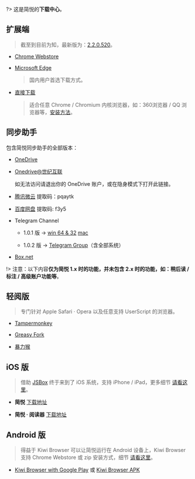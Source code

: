 ?> 这是简悦的**下载中心**。

## 扩展端

> 截至到目前为知，最新版为：[2.2.0.520](http://ksria.com/simpread/welcome/version_2.2.0.html)。

- [Chrome Webstore](https://chrome.google.com/webstore/detail/simpread-reader-view/ijllcpnolfcooahcekpamkbidhejabll)

- [Microsoft Edge](https://microsoftedge.microsoft.com/addons/detail/%E7%AE%80%E6%82%A6-simpread/clgdhlhfiocphghdkdbgdlmfaafccfmc?hl=zh-CN)

  > 国内用户首选下载方式。

- [直接下载](http://ksria.com/simpread/crx/2.2.0/simpread.zip)

  > 适合任意 Chrome / Chromium 内核浏览器，如：360浏览器 / QQ 浏览器等，[安装方法](http://ksria.com/simpread/docs/#/FAQ?id=%e7%a6%bb%e7%ba%bf%e5%ae%89%e8%a3%85)。

## 同步助手

包含简悦同步助手的全部版本：

- [OneDrive](https://1drv.ms/u/s!Aua4SNl3dUARh0iLAigvKGbGEHMz?e=LJe6f3)

- [Onedrive@世纪互联](https://experience.sharepoint.cn/:f:/s/simpread/EooPpw5vqrpLoMInbTpV1rgB5hyvrqv-cdhPCGwiLxrDvw?e=NJ9ZPG)

  如无法访问请退出你的 OneDrive 账户，或在隐身模式下打开此链接。

- [腾讯微云](https://share.weiyun.com/S8C1bxJ7) 提取码：pqaytk

- [百度网盘](https://pan.baidu.com/s/1a2ONidboUASR92N-Xkllmg?pwd=f3y5) 提取码: f3y5

- Telegram Channel

  - 1.0.1 版 → [win 64 & 32](https://t.me/simpread/171)  [mac](https://t.me/simpread/166)

  - 1.0.2 版  → [Telegram Group](https://t.me/simpreadgroup/56764)（含全部系统）

- [Box.net](https://app.box.com/s/q7hz86hkeqgoc7mkofxaxu5eiup88j32)

!> 注意：以下内容**仅为简悦 1.x 时的功能，并未包含 2.x 时的功能，如：稍后读 / 标注 / 高级账户功能等**。

## 轻阅版

> 专门针对 Apple Safari · Opera 以及任意支持 UserScript 的浏览器。

- [Tampermonkey](http://tampermonkey.net/)

- [Greasy Fork](https://greasyfork.org/zh-CN/scripts/39998-%E7%AE%80%E6%82%A6-simpread-%E8%BD%BB%E9%98%85%E7%89%88)

- [暴力猴](https://github.com/Kenshin/simpread-little/raw/develop/src/simpread.user.js)

## iOS 版

> 借助 [JSBox](https://itunes.apple.com/cn/app/jsbox-创造你自己的工具/id1312014438?mt=8) 终于来到了 iOS 系统，支持 iPhone / iPad，更多细节 [请看这里](http://ksria.com/simpread/docs/#/JSBox)。

- **简悦** [下载地址](https://xteko.com/redir?url=http://sr.ksria.cn/jsbox/simpread-1.0.3.box?202002131303&name=%E7%AE%80%E6%82%A6) 

- **简悦 · 阅读器** [下载地址](https://xteko.com/redir?url=http://sr.ksria.cn/jsbox/simpread-reader-1.0.3.box?202002131303&name=%E7%AE%80%E6%82%A6%20%C2%B7%20%E9%98%85%E8%AF%BB%E5%99%A8)

## Android 版

> 得益于 Kiwi Browser 可以让简悦运行在 Android 设备上，Kiwi Browser 支持 Chrome Webstore 或 zip 安装方式，细节 [请看这里](http://ksria.com/simpread/docs/#/Android)。

- [Kiwi Browser with Google Play](http://t.cn/EKWTpLC) 或 [Kiwi Browser APK](http://t.cn/EKWTpL3)